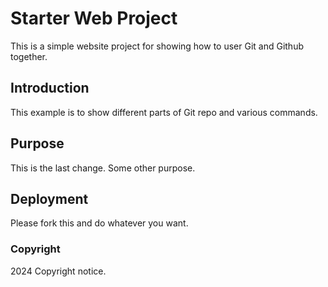 # Starter Web Project

This is a simple website project for showing how to user Git and Github together.

## Introduction

This example is to show different parts of Git repo and various commands.

## Purpose

This is the last change. Some other purpose.

## Deployment

Please fork this and do whatever you want.

### Copyright

2024 Copyright notice.
